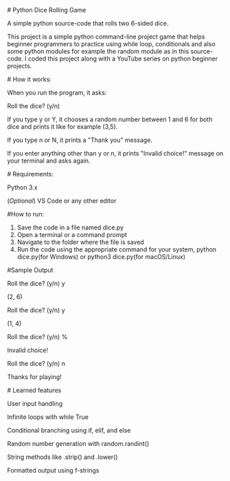 \# Python Dice Rolling Game



A simple python source-code that rolls two 6-sided dice. 





This project is a simple python command-line project game that helps beginner programmers to practice using while loop, conditionals and also some python modules for example the random module as in this source-code. I coded this project along with a YouTube series on python beginner projects. 





\# How it works:



When you run the program, it asks:

Roll the dice? (y/n)

If you type y or Y, it chooses a random number between 1 and 6 for both dice and prints it like for example (3,5).

If you type n or N, it prints a "Thank you" message.

If you enter anything other than y or n, it prints "Invalid choice!" message on your terminal and asks again.



\# Requirements:



Python 3.x

(*Optional*) VS Code or any other editor



\#How to run:



1. Save the code in a file named dice.py
2. Open a terminal or a command prompt
3. Navigate to the folder where the file is saved
4. Run the code using the appropriate command for your system, python dice.py(for Windows) or python3 dice.py(for macOS/Linux)



\#Sample Output

Roll the dice? (y/n) y

(2, 6)

Roll the dice? (y/n) y

(1, 4)

Roll the dice? (y/n) %

Invalid choice!

Roll the dice? (y/n) n

Thanks for playing!



\# Learned features

User input handling

Infinite loops with while True

Conditional branching using if, elif, and else

Random number generation with random.randint()

String methods like .strip() and .lower()

Formatted output using f-strings







